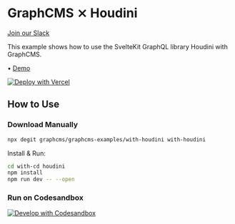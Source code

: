 # GraphCMS ⨯ Houdini

[Join our Slack](https://slack.graphcms.com)

This example shows how to use the SvelteKit GraphQL library Houdini
with GraphCMS.

• [Demo]()

[![Deploy with Vercel](https://vercel.com/button)](https://vercel.com/import/project?template=https://github.com/GraphCMS/graphcms-examples/tree/master/with-houdini)

## How to Use

### Download Manually

```bash
npx degit graphcms/graphcms-examples/with-houdini with-houdini
```

Install & Run:

```bash
cd with-cd houdini
npm install
npm run dev -- --open
```

### Run on Codesandbox

[![Develop with Codesandbox](https://codesandbox.io/static/img/play-codesandbox.svg)](https://codesandbox.io/s/github/GraphCMS/graphcms-examples/tree/master/with-houdini)
